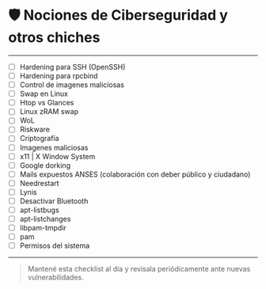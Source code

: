 # 🛡️ Nociones de Ciberseguridad y otros chiches

---

- [ ] Hardening para SSH (OpenSSH)
- [ ] Hardening para rpcbind
- [ ] Control de imagenes maliciosas
- [ ] Swap en Linux
- [ ] Htop vs Glances
- [ ] Linux zRAM swap
- [ ] WoL
- [ ] Riskware
- [ ] Criptografía
- [ ] Imagenes maliciosas
- [ ] x11 | X Window System
- [ ] Google dorking
- [ ] Mails expuestos ANSES (colaboración con deber público y ciudadano)
- [ ] Needrestart
- [ ] Lynis
- [ ] Desactivar Bluetooth
- [ ] apt-listbugs
- [ ] apt-listchanges
- [ ] libpam-tmpdir
- [ ] pam
- [ ] Permisos del sistema

---

> Mantené esta checklist al día y revisala periódicamente ante nuevas vulnerabilidades.
